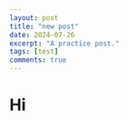 ```yaml
---
layout: post
title: "new post"
date: 2024-07-26
excerpt: "A practice post."
tags: [test]
comments: true
---
```


# Hi


